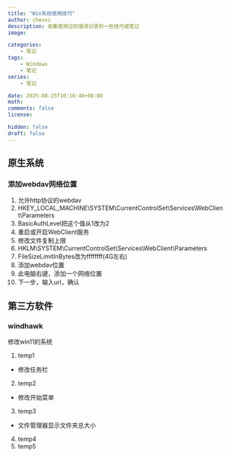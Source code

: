 ```yaml
---
title: "Win系统使用技巧"
author: chenxi
description: 收集使用过的值得记录的一些技巧或笔记
image: 

categories:
    - 笔记
tags:
    - Windows
    - 笔记
series:
    - 笔记

date: 2025-08-25T10:18:46+08:00
math: 
comments: false
license: 

hidden: false
draft: false
---
```


## 原生系统

### 添加webdav网络位置

1. 允许http协议的webdav
  1. HKEY_LOCAL_MACHINE\SYSTEM\CurrentControlSet\Services\WebClient\Parameters
  2. BasicAuthLevel把这个值从1改为2
  3. 重启或开启WebClient服务
2. 修改文件复制上限
  1. HKLM\SYSTEM\CurrentControlSet\Services\WebClient\Parameters
  2. FileSizeLimitInBytes改为ffffffff(4G左右)
3. 添加webdav位置
  1. 此电脑右键，添加一个网络位置
  2. 下一步，输入url，确认

## 第三方软件

### windhawk

修改win11的系统

1. temp1
  - 修改任务栏
2. temp2
  - 修改开始菜单
3. temp3
  - 文件管理器显示文件夹总大小
4. temp4
5. temp5

